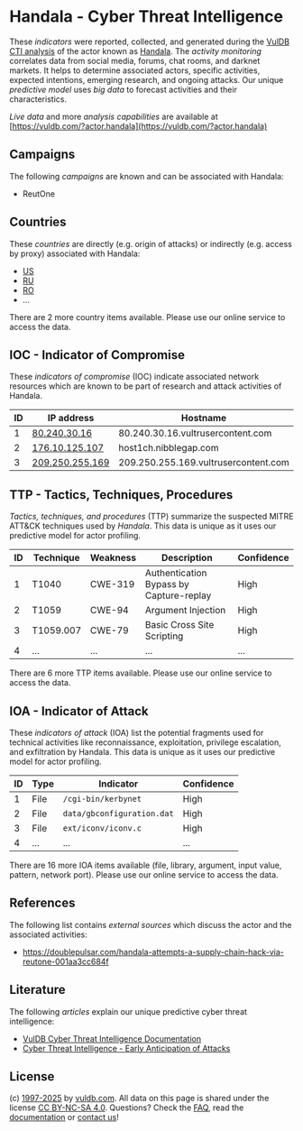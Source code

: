 # Handala - Cyber Threat Intelligence

These _indicators_ were reported, collected, and generated during the [VulDB CTI analysis](https://vuldb.com/?kb.cti) of the actor known as [Handala](https://vuldb.com/?actor.handala). The _activity monitoring_ correlates data from social media, forums, chat rooms, and darknet markets. It helps to determine associated actors, specific activities, expected intentions, emerging research, and ongoing attacks. Our unique _predictive model_ uses _big data_ to forecast activities and their characteristics.

_Live data_ and more _analysis capabilities_ are available at [https://vuldb.com/?actor.handala](https://vuldb.com/?actor.handala)

## Campaigns

The following _campaigns_ are known and can be associated with Handala:

* ReutOne

## Countries

These _countries_ are directly (e.g. origin of attacks) or indirectly (e.g. access by proxy) associated with Handala:

* [US](https://vuldb.com/?country.us)
* [RU](https://vuldb.com/?country.ru)
* [RO](https://vuldb.com/?country.ro)
* ...

There are 2 more country items available. Please use our online service to access the data.

## IOC - Indicator of Compromise

These _indicators of compromise_ (IOC) indicate associated network resources which are known to be part of research and attack activities of Handala.

ID | IP address | Hostname | Campaign | Confidence
-- | ---------- | -------- | -------- | ----------
1 | [80.240.30.16](https://vuldb.com/?ip.80.240.30.16) | 80.240.30.16.vultrusercontent.com | ReutOne | Medium
2 | [176.10.125.107](https://vuldb.com/?ip.176.10.125.107) | host1ch.nibblegap.com | ReutOne | High
3 | [209.250.255.169](https://vuldb.com/?ip.209.250.255.169) | 209.250.255.169.vultrusercontent.com | ReutOne | Medium

## TTP - Tactics, Techniques, Procedures

_Tactics, techniques, and procedures_ (TTP) summarize the suspected MITRE ATT&CK techniques used by _Handala_. This data is unique as it uses our predictive model for actor profiling.

ID | Technique | Weakness | Description | Confidence
-- | --------- | -------- | ----------- | ----------
1 | T1040 | CWE-319 | Authentication Bypass by Capture-replay | High
2 | T1059 | CWE-94 | Argument Injection | High
3 | T1059.007 | CWE-79 | Basic Cross Site Scripting | High
4 | ... | ... | ... | ...

There are 6 more TTP items available. Please use our online service to access the data.

## IOA - Indicator of Attack

These _indicators of attack_ (IOA) list the potential fragments used for technical activities like reconnaissance, exploitation, privilege escalation, and exfiltration by Handala. This data is unique as it uses our predictive model for actor profiling.

ID | Type | Indicator | Confidence
-- | ---- | --------- | ----------
1 | File | `/cgi-bin/kerbynet` | High
2 | File | `data/gbconfiguration.dat` | High
3 | File | `ext/iconv/iconv.c` | High
4 | ... | ... | ...

There are 16 more IOA items available (file, library, argument, input value, pattern, network port). Please use our online service to access the data.

## References

The following list contains _external sources_ which discuss the actor and the associated activities:

* https://doublepulsar.com/handala-attempts-a-supply-chain-hack-via-reutone-001aa3cc684f

## Literature

The following _articles_ explain our unique predictive cyber threat intelligence:

* [VulDB Cyber Threat Intelligence Documentation](https://vuldb.com/?kb.cti)
* [Cyber Threat Intelligence - Early Anticipation of Attacks](https://www.scip.ch/en/?labs.20201022)

## License

(c) [1997-2025](https://vuldb.com/?kb.changelog) by [vuldb.com](https://vuldb.com/?kb.about). All data on this page is shared under the license [CC BY-NC-SA 4.0](https://creativecommons.org/licenses/by-nc-sa/4.0/). Questions? Check the [FAQ](https://vuldb.com/?kb.faq), read the [documentation](https://vuldb.com/?kb) or [contact us](https://vuldb.com/?contact)!

